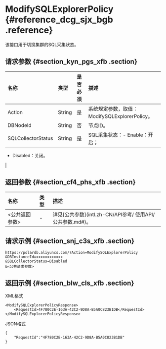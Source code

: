 # ModifySQLExplorerPolicy {#reference_dcg_sjx_bgb .reference}

该接口用于切换集群的SQL采集状态。

## 请求参数 {#section_kyn_pgs_xfb .section}

|名称|类型|是否必须|描述|
|:-|:-|:---|:-|
|Action|String|是|系统规定参数，取值：ModifySQLExplorerPolicy。|
|DBNodeId|String|否|节点ID。|
|SQLCollectorStatus|String|是|SQL采集状态：-   Enable：开启；
-   Disabled：关闭。

 |

## 返回参数 {#section_cf4_phs_xfb .section}

|名称|类型|描述|
|:-|:-|:-|
|<公共返回参数\>|-|详见[公共参数](intl.zh-CN/API参考/ 使用API/公共参数.md#)。|

## 请求示例 {#section_snj_c3s_xfb .section}

```
https://polardb.aliyuncs.com/?Action=ModifySQLExplorerPolicy
&DBInstanceId=xxxxxxxxxxxx
&SQLCollectorStatus=Disabled
&<公共请求参数>
```

## 返回示例 {#section_blw_cls_xfb .section}

XML格式

```
<ModifySQLExplorerPolicyResponse>
    <RequestId>4F780C2E-163A-42C2-9D8A-B5A0C823B1DB</RequestId>
</ModifySQLExplorerPolicyResponse>
```

JSON格式

```
{
    "RequestId":"4F780C2E-163A-42C2-9D8A-B5A0C823B1DB"
}
```

